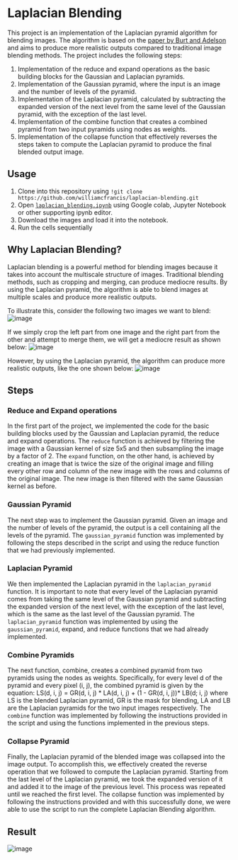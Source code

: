 # Laplacian Blending
This project is an implementation of the Laplacian pyramid algorithm for blending images. The algorithm is based on the [paper by Burt and Adelson](http://persci.mit.edu/pub_pdfs/pyramid83.pdf) and aims to produce more realistic outputs compared to traditional image blending methods.
The project includes the following steps:

1. Implementation of the reduce and expand operations as the basic building blocks for the Gaussian and Laplacian pyramids.
2. Implementation of the Gaussian pyramid, where the input is an image and the number of levels of the pyramid.
3. Implementation of the Laplacian pyramid, calculated by subtracting the expanded version of the next level from the same level of the Gaussian pyramid, with the exception of the last level.
4. Implementation of the combine function that creates a combined pyramid from two input pyramids using nodes as weights.
5. Implementation of the collapse function that effectively reverses the steps taken to compute the Laplacian pyramid to produce the final blended output image.


## Usage
1. Clone into this repository using `!git clone https://github.com/williamcfrancis/laplacian-blending.git`
2. Open [`laplacian_blending.ipynb`](https://github.com/williamcfrancis/laplacian-blending/blob/main/laplacian_blending.ipynb) using Google colab, Jupyter Notebook or other supporting ipynb editor. 
3. Download the images and load it into the notebook.
4. Run the cells sequentially

## Why Laplacian Blending?
Laplacian blending is a powerful method for blending images because it takes into account the multiscale structure of images. Traditional blending methods, such as cropping and merging, can produce mediocre results. By using the Laplacian pyramid, the algorithm is able to blend images at multiple scales and produce more realistic outputs.

To illustrate this, consider the following two images we want to blend:
![image](https://user-images.githubusercontent.com/38180831/214786063-23dbcacf-afce-4bb8-b73b-6b039c28474a.png)

If we simply crop the left part from one image and the right part from the other and attempt to merge them, we will get a mediocre result as shown below:
![image](https://user-images.githubusercontent.com/38180831/214786221-800f4364-fc62-471f-9d3f-a94ec292ba0e.png)

However, by using the Laplacian pyramid, the algorithm can produce more realistic outputs, like the one shown below:
![image](https://user-images.githubusercontent.com/38180831/214786390-d7b74e96-7f74-4773-a380-098958fd53cd.png)

## Steps
### Reduce and Expand operations
In the first part of the project, we implemented the code for the basic building blocks used by the Gaussian and Laplacian pyramid, the reduce and expand operations. The `reduce` function is achieved by filtering the image with a Gaussian kernel of size 5x5 and then subsampling the image by a factor of 2. The `expand` function, on the other hand, is achieved by creating an image that is twice the size of the original image and filling every other row and column of the new image with the rows and columns of the original image. The new image is then filtered with the same Gaussian kernel as before.

### Gaussian Pyramid
The next step was to implement the Gaussian pyramid. Given an image and the number of levels of the pyramid, the output is a cell containing all the levels of the pyramid. The `gaussian_pyramid` function was implemented by following the steps described in the script and using the reduce function that we had previously implemented.

### Laplacian Pyramid
We then implemented the Laplacian pyramid in the `laplacian_pyramid` function. It is important to note that every level of the Laplacian pyramid comes from taking the same level of the Gaussian pyramid and subtracting the expanded version of the next level, with the exception of the last level, which is the same as the last level of the Gaussian pyramid. The `laplacian_pyramid` function was implemented by using the `gaussian_pyramid`, expand, and reduce functions that we had already implemented.

### Combine Pyramids
The next function, combine, creates a combined pyramid from two pyramids using the nodes as weights. Specifically, for every level d of the pyramid and every pixel (i, j), the combined pyramid is given by the equation:
LS(d, i, j) = GR(d, i, j) * LA(d, i, j) + (1 - GR(d, i, j))* LB(d; i, j)
where LS is the blended Laplacian pyramid, GR is the mask for blending, LA and LB are the Laplacian pyramids for the two input images respectively. The `combine` function was implemented by following the instructions provided in the script and using the functions implemented in the previous steps.

### Collapse Pyramid
Finally, the Laplacian pyramid of the blended image was collapsed into the image output. To accomplish this, we effectively created the reverse operation that we followed to compute the Laplacian pyramid. Starting from the last level of the Laplacian pyramid, we took the expanded version of it and added it to the image of the previous level. This process was repeated until we reached the first level. The collapse function was implemented by following the instructions provided and with this successfully done, we were able to use the script to run the complete Laplacian Blending algorithm.

## Result

![image](https://user-images.githubusercontent.com/38180831/214787455-ae8e92a4-86c3-46a9-9d29-7dba8214a17b.png)
